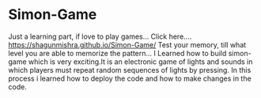 # Simon-Game

Just a learning part, if love to play games...
Click here.... https://shagunmishra.github.io/Simon-Game/
Test your memory, till what level you are able to memorize the pattern...
I Learned how to build simon-game which is very exciting.It is an electronic game of lights and sounds in which players must repeat random sequences of lights by pressing.
In this process i learned how to deploy the code and how to make changes in the code.
